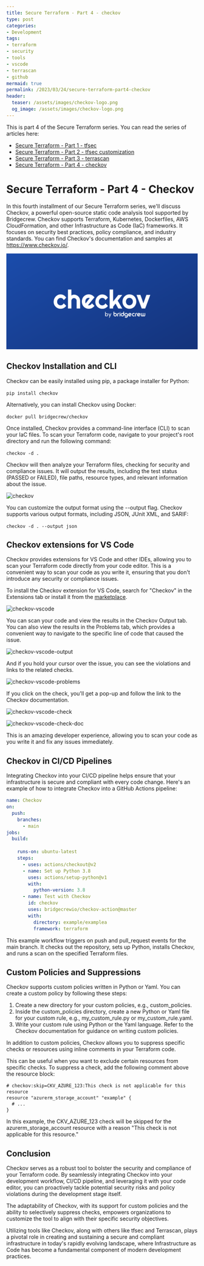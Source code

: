 ```yaml
---
title: Secure Terraform - Part 4 - checkov
type: post
categories:
- Development
tags:
- terraform
- security
- tools
- vscode
- terrascan
- github
mermaid: true
permalink: /2023/03/24/secure-terraform-part4-checkov
header:
  teaser: /assets/images/checkov-logo.png
  og_image: /assets/images/checkov-logo.png
---
```


This is part 4 of the Secure Terraform series. You can read the series of articles here: 
- [Secure Terraform - Part 1 - tfsec](/2022/12/29/secure-terraform-part1-tfsec) 
- [Secure Terraform - Part 2 - tfsec customization](/2023/01/29/secure-terraform-part2-tfsec-customization)
- [Secure Terraform - Part 3 - terrascan](/2023/03/22/secure-terraform-part3-terrascan)
- [Secure Terraform - Part 4 - checkov](/2023/03/24/secure-terraform-part4-checkov)

# Secure Terraform - Part 4 - Checkov

In this fourth installment of our Secure Terraform series, we'll discuss Checkov, a powerful open-source static code analysis tool supported by Bridgecrew. Checkov supports Terraform, Kubernetes, Dockerfiles, AWS CloudFormation, and other Infrastructure as Code (IaC) frameworks. It focuses on security best practices, policy compliance, and industry standards. You can find Checkov's documentation and samples at https://www.checkov.io/.

![checkov-logo](/assets/images/checkov-logo.png)

## Checkov Installation and CLI

Checkov can be easily installed using pip, a package installer for Python:

``` pip install checkov ```

Alternatively, you can install Checkov using Docker:

``` docker pull bridgecrew/checkov ```

Once installed, Checkov provides a command-line interface (CLI) to scan your IaC files. To scan your Terraform code, navigate to your project's root directory and run the following command:

``` checkov -d . ```

Checkov will then analyze your Terraform files, checking for security and compliance issues. It will output the results, including the test status (PASSED or FAILED), file paths, resource types, and relevant information about the issue.

![checkov](/assets/images/checkov.png)

You can customize the output format using the --output flag. Checkov supports various output formats, including JSON, JUnit XML, and SARIF:

``` checkov -d . --output json ```

## Checkov extensions for VS Code

Checkov provides extensions for VS Code and other IDEs, allowing you to scan your Terraform code directly from your code editor. This is a convenient way to scan your code as you write it, ensuring that you don't introduce any security or compliance issues.

To install the Checkov extension for VS Code, search for "Checkov" in the Extensions tab or install it from the [marketplace](https://marketplace.visualstudio.com/items?itemName=Bridgecrew.checkov).

![checkov-vscode](/assets/images/checkov-vscode.png)

You can scan your code and view the results in the Checkov Output tab. You can also view the results in the Problems tab, which provides a convenient way to navigate to the specific line of code that caused the issue.

![checkov-vscode-output](/assets/images/checkov-vscode-output.png)

And if you hold your cursor over the issue, you can see the violations and links to the related checks.

![checkov-vscode-problems](/assets/images/checkov-vscode-problems.png)

If you click on the check, you'll get a pop-up and follow the link to the Checkov documentation.

![checkov-vscode-check](/assets/images/checkov-vscode-check.png)

![checkov-vscode-check-doc](/assets/images/checkov-vscode-check-doc.png)

This is an amazing developer experience, allowing you to scan your code as you write it and fix any issues immediately.

## Checkov in CI/CD Pipelines

Integrating Checkov into your CI/CD pipeline helps ensure that your infrastructure is secure and compliant with every code change. Here's an example of how to integrate Checkov into a GitHub Actions pipeline:

```yaml
name: Checkov
on:
  push:
    branches:
      - main
jobs:
  build:

    runs-on: ubuntu-latest
    steps:
      - uses: actions/checkout@v2
      - name: Set up Python 3.8
        uses: actions/setup-python@v1
        with:
          python-version: 3.8
      - name: Test with Checkov
        id: checkov
        uses: bridgecrewio/checkov-action@master
        with:
          directory: example/examplea
          framework: terraform 
```

This example workflow triggers on push and pull_request events for the main branch. It checks out the repository, sets up Python, installs Checkov, and runs a scan on the specified Terraform files.

## Custom Policies and Suppressions

Checkov supports custom policies written in Python or Yaml. You can create a custom policy by following these steps:

1. Create a new directory for your custom policies, e.g., custom_policies.
2. Inside the custom_policies directory, create a new Python or Yaml file for your custom rule, e.g., my_custom_rule.py or my_custom_rule.yaml.
3. Write your custom rule using Python or the Yaml language. Refer to the Checkov documentation for guidance on writing custom policies.

In addition to custom policies, Checkov allows you to suppress specific checks or resources using inline comments in your Terraform code. 

This can be useful when you want to exclude certain resources from specific checks. To suppress a check, add the following comment above the resource block:

```hcl
# checkov:skip=CKV_AZURE_123:This check is not applicable for this resource
resource "azurerm_storage_account" "example" {
  # ...
}
```

In this example, the CKV_AZURE_123 check will be skipped for the azurerm_storage_account resource with a reason "This check is not applicable for this resource."

## Conclusion

Checkov serves as a robust tool to bolster the security and compliance of your Terraform code. By seamlessly integrating Checkov into your development workflow, CI/CD pipeline, and leveraging it with your code editor, you can proactively tackle potential security risks and policy violations during the development stage itself.

The adaptability of Checkov, with its support for custom policies and the ability to selectively suppress checks, empowers organizations to customize the tool to align with their specific security objectives.

Utilizing tools like Checkov, along with others like tfsec and Terrascan, plays a pivotal role in creating and sustaining a secure and compliant infrastructure in today's rapidly evolving landscape, where Infrastructure as Code has become a fundamental component of modern development practices.